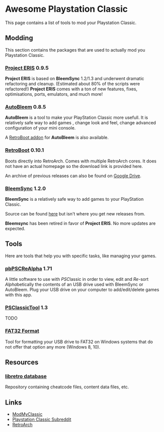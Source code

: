 # Awesome Playstation Classic
This page contains a list of tools to mod your Playstation Classic.

## Modding
This section contains the packages that are used to actually mod you Playstation Classic.

### [Project ERIS](https://modmyclassic.com/project-eris-install) 0.9.5
**Project ERIS** is based on **BleemSync** 1.2/1.3 and underwent dramatic refactoring and cleanup. (Estimated about 80% of the scripts were refactored!) **Project ERIS** comes with a ton of new features, fixes, optimisations, ports, emulators, and much more!

### [AutoBleem](https://github.com/screemerpl/cbleemsync) 0.8.5
**AutoBleem** is a tool to make your PlayStation Classic more usefull. It is relatively safe way to add games , change look and feel, change advanced configuration of your mini console.

A [RetroBoot addon](https://drive.google.com/open?id=10eHLDwBr4IXUPhvkX6EWaor8h4amUadK) for **AutoBleem** is also available.

### [RetroBoot](https://drive.google.com/open?id=1Bv23T4xbCBzHUZr5AbaXGS5IiQybWhnh) 0.10.1
Boots directly into RetroArch. Comes with multiple RetroArch cores.
It does not have an actual homepage so the download link is provided here.

An archive of previous releases can also be found on [Google Drive](https://drive.google.com/drive/folders/1WafO7d9th03PLPdxJnhOEHyxkwfHgYvZ?usp=sharing).

### [BleemSync](https://modmyclassic.com/bleemsync/) 1.2.0
**BleemSync** is a relatively safe way to add games to your PlayStation Classic.

Source can be found [here](https://github.com/pathartl/BleemSync) but isn't where you get new releases from.

**Bleemsync** has been retired in favor of **Project ERIS**. No more updates are expected.

## Tools
Here are tools that help you with specific tasks, like managing your games.

### [pbPSCReAlpha](https://github.com/pascl/pbPSCReAlpha) 1.71
A little software to use with *PSC*lassic in order to view, edit and *Re*-sort *Alpha*betically the contents of an USB drive used with BleemSync or AutoBleem. Plug your USB drive on your computer to add/edit/delete games with this app.

### [PSClassicTool](https://github.com/elierodrigue/PSClassicTool) 1.3
TODO

### [FAT32 Format](http://www.ridgecrop.demon.co.uk/index.htm?guiformat.htm)
Tool for formatting your USB drive to FAT32 on Windows systems that do not offer that option any more (Windows 8, 10).

## Resources

### [libretro database](https://github.com/libretro/libretro-database)
Repository containing cheatcode files, content data files, etc.

## Links
* [ModMyClassic](https://modmyclassic.com/)
* [Playstation Classic Subreddit](https://www.reddit.com/r/PlaystationClassic/)
* [RetroArch](https://www.retroarch.com/)
